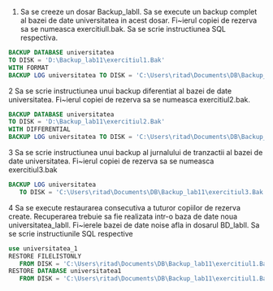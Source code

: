 1. Sa se creeze un dosar Backup_labll. Sa se execute un backup complet al bazei de date
universitatea in acest dosar. Fi~ierul copiei de rezerva sa se numeasca exercitiull.bak. Sa se
scrie instructiunea SQL respectiva.
``` sql
BACKUP DATABASE universitatea  
TO DISK = 'D:\Backup_lab11\exercitiul1.Bak'  
WITH FORMAT 
BACKUP LOG universitatea TO DISK = 'C:\Users\ritad\Documents\DB\Backup_lab11\exercitiul1.Bak'
```
2 Sa se scrie instructiunea unui backup diferentiat al bazei de date universitatea. Fi~ierul copiei
de rezerva sa se numeasca exercitiul2.bak.
``` sql
BACKUP DATABASE universitatea  
TO DISK = 'D:\Backup_lab11\exercitiul2.Bak'  
WITH DIFFERENTIAL 
BACKUP LOG universitatea TO DISK = 'C:\Users\ritad\Documents\DB\Backup_lab11\exercitiul2.Bak'
``` 
3 Sa se scrie instructiunea unui backup al jurnalului de tranzactii al bazei de date universitatea.
Fi~ierul copiei de rezerva sa se numeasca exercitiul3.bak
``` sql
BACKUP LOG universitatea  
   TO DISK = 'C:\Users\ritad\Documents\DB\Backup_lab11\exercitiul3.Bak'
``` 
4 Sa se execute restaurarea consecutiva a tuturor copiilor de rezerva create. Recuperarea trebuie
sa fie realizata intr-o baza de date noua universitatea_labll. Fi~ierele bazei de date noise afla
in dosarul BD_labll. Sa se scrie instructiunile SQL respective
``` sql
use universitatea_1
RESTORE FILELISTONLY  
   FROM DISK = 'C:\Users\ritad\Documents\DB\Backup_lab11\exercitiul1.Bak';  
RESTORE DATABASE universitatea1  
   FROM DISK = 'C:\Users\ritad\Documents\DB\Backup_lab11\exercitiul1.Bak';  
``` 

